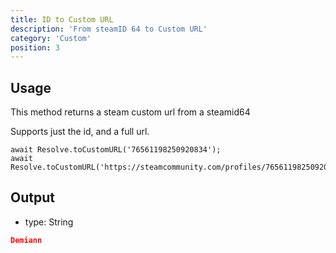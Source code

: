 ```yaml
---
title: ID to Custom URL
description: 'From steamID 64 to Custom URL'
category: 'Custom'
position: 3
---
```


## Usage

This method returns a steam custom url from a steamid64

Supports just the id, and a full url.

```javascript[index.js]
await Resolve.toCustomURL('76561198250920834');
await Resolve.toCustomURL('https://steamcommunity.com/profiles/76561198250920834');
```

## Output

- type: String

```json
Demiann
```
